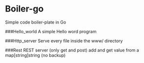 # Boiler-go
Simple code boiler-plate in Go

###Hello_world
A simple Hello word program

###Http_server
Serve every file inside the www/ directory

###Rest
REST server (only get and post) add and get value from a map[string]string (no backup)
